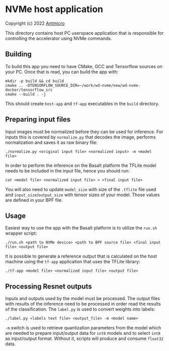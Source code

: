 NVMe host application
=====================

Copyright (c) 2022 [Antmicro](https://www.antmicro.com)

This directory contains host PC userspace application that is responsible for
controlling the accelerator using NVMe commands.

Building
--------

To build this app you need to have CMake, GCC and Tensorflow sources on your PC.
Once that is read, you can build the app with:

    mkdir -p build && cd build
    cmake .. -DTENSORFLOW_SOURCE_DIR=~/work/wd-nvme/new/wd-nvme-docker/tensorflow_src
    cmake --build . -j

This should create `host-app` and `tf-app` executables in the `build` directory.

Preparing input files
---------------------

Input images must be normalized before they can be used for inference.
For inputs this is covered by `normalize.py` that decodes the image, performs normalization and saves it as raw binary file:

    ./normalize.py <original input file> <normalized input> -m <model file>

In order to perform the inference on the Basalt platform the TFLite model needs to be included in the input file, hence you should run:

    cat <model file> <normalized input file> > <final input file>

You will also need to update `model_size` with size of the `.tflite` file used and `input_size`/`output_size` with tensor sizes of your model.
Those values are defined in your BPF file.

Usage
-----

Easiest way to use the app with the Basalt platform is to utilize the `run.sh` wrapper script:

    ./run.sh <path to NVMe device> <path to BPF source file> <final input file> <output file>

It is possible to generate a reference output that is calculated on the host machine using the `tf-app` application that uses the TFLite library:

    ./tf-app <model file> <normalized input file> <output file>


Processing Resnet outputs
-------------------------

Inputs and outputs used by the model must be processed.
The output files with results of the inference need to be processed in order read the results of the classification.
The `label.py` is used to convert weights into labels:

    ./label.py <labels text file> <output_file> -m <model name>

`-m` switch is used to retrieve quantization parameters from the model which are needed to prepare input/output data for `int8` models and to select `int8` as input/output format.
Without it, scripts will produce and consume `float32` data.
